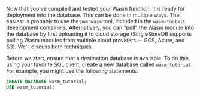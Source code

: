 Now that you've compiled and tested your Wasm function, it is ready for deployment into the database.  This can be done in multiple ways.  The easiest is probably to use the `pushwasm` tool, included in the `wasm-toolkit` development containers.  Alternatively, you can "pull" the Wasm module into the database by first uploading it to cloud storage (SingleStoreDB supports pulling Wasm modules from multiple cloud providers -- GCS, Azure, and S3).  We'll discuss both techniques.

Before we start, ensure that a destination database is available.  To do this, using your favorite SQL client, create a new database called `wasm_tutorial`.  For example, you might use the following statements:

```sql
CREATE DATABASE wasm_tutorial;
USE wasm_tutorial;
```

